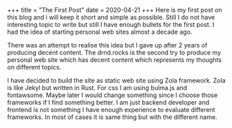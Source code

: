 +++
title = "The First Post"
date = 2020-04-21
+++
Here is my first post on this blog and i will keep it short and simple as possible.
Still I do not have interesting topic to write but still I have enough bullets for the first post. 
I had the idea of starting personal web sites almost a decade ago.
 <!-- more -->
There was an attempt to realise this idea but I gave up after 2 years of producing decent content.
The drnd.rocks is the second try to produce my personal web site which has decent content which represents my thoughts on different topics.

I have decided to build the site as static web site using Zola framework. 
Zola is like Jekyl but written in Rust.
For css I am using bulma.js and fontawsome. Maybe later I would change something since I choose those frameworks if I find something better. 
I am just backend developer and frontend is not something I have enough experience to evaluate different frameworks. In most of cases it is same thing but with the different name.

